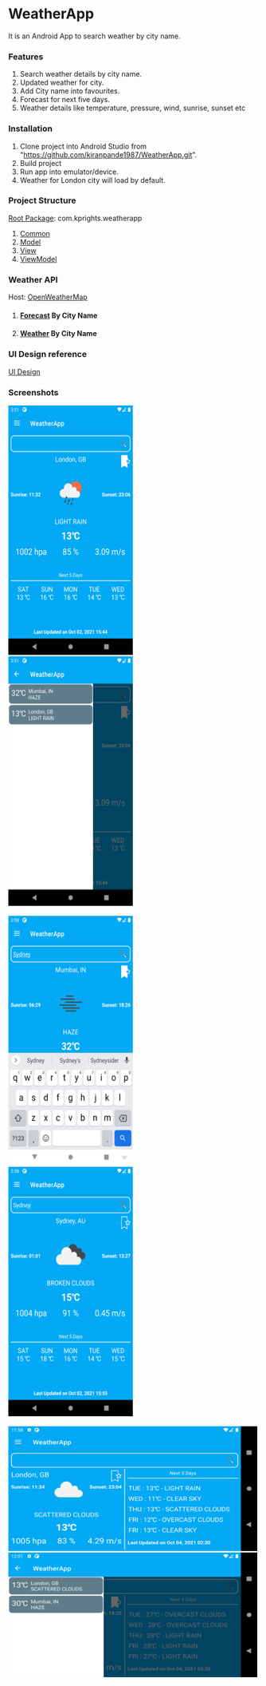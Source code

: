 # WeatherApp
It is an Android App to search weather by city name.

### Features
1. Search weather details by city name.
2. Updated weather for city.
3. Add City name into favourites.
4. Forecast for next five days.
5. Weather details like temperature, pressure, wind, sunrise, sunset etc

### Installation
1. Clone project into Android Studio from "https://github.com/kiranpande1987/WeatherApp.git".
2. Build project
3. Run app into emulator/device.
4. Weather for London city will load by default.

### Project Structure
[Root Package](/app/src/main/java/com/kprights/weatherapp): com.kprights.weatherapp
1. [Common](/app/src/main/java/com/kprights/weatherapp/common)
2. [Model](/app/src/main/java/com/kprights/weatherapp/model)
3. [View](/app/src/main/java/com/kprights/weatherapp/view)
4. [ViewModel](/app/src/main/java/com/kprights/weatherapp/viewmodel)

### Weather API
Host: [OpenWeatherMap](https://openweathermap.org/)
1. #### [Forecast](https://openweathermap.org/forecast5#name5) By City Name
2. #### [Weather](https://openweathermap.org/current#name) By City Name

### UI Design reference
[UI Design](https://codecanyon.net/item/simple-weather-50/12389495?_ga=2.126014733.1279098895.1632982909-1720886224.1632982909)

### Screenshots

<div id="images">
    <img src="/screenshots/London_Weather.png" width="250" height="500">
    &nbsp;&nbsp;&nbsp;&nbsp;&nbsp;
    <img src="/screenshots/Favourite_Cities.png" width="250" height="500">
</div>
<br>

<div id="images">
    <img src="/screenshots/Search_City.png" width="250" height="500">
    &nbsp;&nbsp;&nbsp;&nbsp;&nbsp;
    <img src="/screenshots/Search_City_1.png" width="250" height="500">
</div>
<br>
<img src="/screenshots/Dashboard_Landscape.png" width="500" height="250">
<br>
<img src="/screenshots/Favourite_Landscape.png" width="500" height="250">

